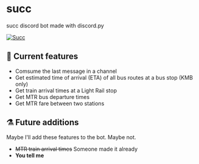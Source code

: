 # succ
succ discord bot made with discord.py

[![Succ](https://cdn.discordapp.com/attachments/805744932975280158/1001048488248889474/markdown.png)](https://youtu.be/v1K4EAXe2oo)

## 🦾 Current features
- Comsume the last message in a channel
- Get estimated time of arrival (ETA) of all bus routes at a bus stop (KMB only)
- Get train arrival times at a Light Rail stop
- Get MTR bus departure times
- Get MTR fare between two stations

## ⚗️ Future additions
Maybe I'll add these features to the bot. Maybe not.
- ~~MTR train arrival times~~ Someone made it already
- **You tell me**
